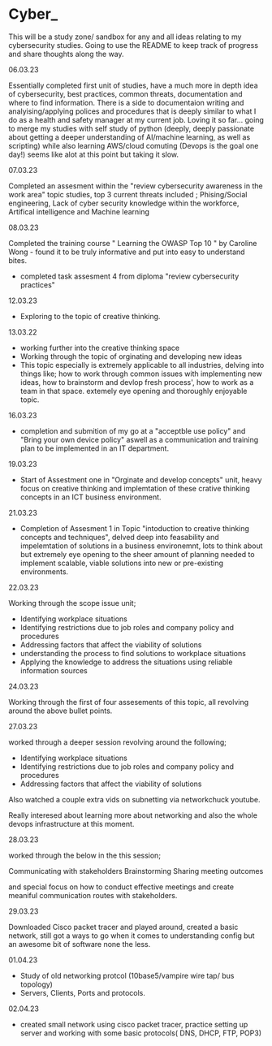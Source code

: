# Cyber_


This will be a study zone/ sandbox for any and all ideas relating to my cybersecurity studies. Going to use the README to keep track of progress and share thoughts along the way. 

06.03.23 

Essentially completed first unit of studies, have a much more in depth idea of cybersecurity, best practices, common threats, documentation and where to find information. There is a side to documentaion writing and analyising/applying polices and procedures that is deeply similar to what I do as a health and safety manager at my current job. Loving it so far... going to merge my studies with self study of python (deeply, deeply passionate about getting a deeper understanding of AI/machine learning, as well as scripting) while also learning AWS/cloud comuting (Devops is the goal one day!) seems like alot at this point but taking it slow. 

07.03.23

Completed an assesment within the "review cybersecurity awareness in the work area" topic studies, top 3 current threats included ; Phising/Social engineering, Lack of cyber security knowledge within the workforce, Artifical intelligence and Machine learning


08.03.23

Completed the training course " Learning the OWASP Top 10 " by Caroline Wong - found it to be truly informative and put into easy to understand bites. 
- completed task assesment 4 from diploma "review cybersecurity practices" 


12.03.23
- Exploring to the topic of creative thinking.

13.03.22
- working further into the creative thinking space
- Working through the topic of orginating and developing new ideas
- This topic especially is extremely applicable to all industries, delving into things like; how to work through common issues with implementing new ideas, how to brainstorm and devlop fresh process', how to work as a team in that space. extemely eye opening and thoroughly enjoyable topic.


16.03.23
- completion and submition of my go at a "acceptble use policy" and "Bring your own device policy" aswell as a communication and training plan to be implemented in an IT department. 

19.03.23
- Start of Assestment one in "Orginate and develop concepts" unit, heavy focus on creative thinking and implemtation of these crative thinking concepts in an ICT business environment.

21.03.23
- Completion of Assesment 1 in Topic "intoduction to creative thinking concepts and techniques", delved deep into feasability and impelemtation of solutions in a business environemnt, lots to think about but extremely eye opening to the sheer amount of planning needed to implement scalable, viable solutions into new or pre-existing environments.


22.03.23

Working through the scope issue unit; 

- Identifying workplace situations
- Identifying restrictions due to job roles and company policy and procedures
- Addressing factors that affect the viability of solutions
- understanding the process to find solutions to workplace situations
- Applying the knowledge to address the situations using reliable information sources

24.03.23

Working through the first of four assesements of this topic, all revolving around the above bullet points. 

27.03.23

worked through a deeper session revolving around the following; 
- Identifying workplace situations
- Identifying restrictions due to job roles and company policy and procedures
- Addressing factors that affect the viability of solutions

Also watched a couple extra vids on subnetting via networkchuck youtube. 

Really interesed about learning more about networking and also the whole devops infrastructure at this moment. 


28.03.23

worked through the below in the this session; 

  Communicating with stakeholders
  Brainstorming
  Sharing meeting outcomes
  
  and special focus on how to conduct effective meetings and create meaniful communication routes with stakeholders.


29.03.23

Downloaded Cisco packet tracer and played around, created a basic network, still got a ways to go when it comes to understanding config but an awesome bit of software none the less.

01.04.23
- Study of old networking protcol (10base5/vampire wire tap/ bus topology) 
- Servers, Clients, Ports and protocols.


02.04.23
- created small network using cisco packet tracer, practice setting up server and working with some basic protocols( DNS, DHCP, FTP, POP3)
